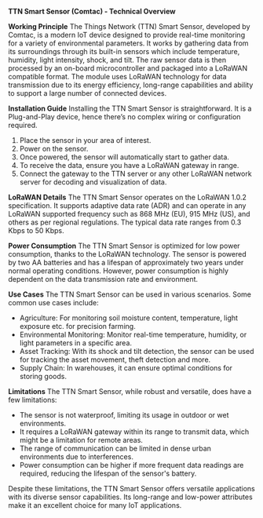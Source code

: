 **TTN Smart Sensor (Comtac) - Technical Overview**

**Working Principle**
The Things Network (TTN) Smart Sensor, developed by Comtac, is a modern IoT device designed to provide real-time monitoring for a variety of environmental parameters. It works by gathering data from its surroundings through its built-in sensors which include temperature, humidity, light intensity, shock, and tilt. The raw sensor data is then processed by an on-board microcontroller and packaged into a LoRaWAN compatible format. The module uses LoRaWAN technology for data transmission due to its energy efficiency, long-range capabilities and ability to support a large number of connected devices.

**Installation Guide**
Installing the TTN Smart Sensor is straightforward. It is a Plug-and-Play device, hence there’s no complex wiring or configuration required.

1. Place the sensor in your area of interest.
2. Power on the sensor.
3. Once powered, the sensor will automatically start to gather data.
4. To receive the data, ensure you have a LoRaWAN gateway in range.
5. Connect the gateway to the TTN server or any other LoRaWAN network server for decoding and visualization of data.

**LoRaWAN Details**
The TTN Smart Sensor operates on the LoRaWAN 1.0.2 specification. It supports adaptive data rate (ADR) and can operate in any LoRaWAN supported frequency such as 868 MHz (EU), 915 MHz (US), and others as per regional regulations. The typical data rate ranges from 0.3 Kbps to 50 Kbps.

**Power Consumption**
The TTN Smart Sensor is optimized for low power consumption, thanks to the LoRaWAN technology. The sensor is powered by two AA batteries and has a lifespan of approximately two years under normal operating conditions. However, power consumption is highly dependent on the data transmission rate and environment.

**Use Cases**
The TTN Smart Sensor can be used in various scenarios. Some common use cases include:

- Agriculture: For monitoring soil moisture content, temperature, light exposure etc. for precision farming.
- Environmental Monitoring: Monitor real-time temperature, humidity, or light parameters in a specific area.
- Asset Tracking: With its shock and tilt detection, the sensor can be used for tracking the asset movement, theft detection and more.
- Supply Chain: In warehouses, it can ensure optimal conditions for storing goods.

**Limitations**
The TTN Smart Sensor, while robust and versatile, does have a few limitations:

- The sensor is not waterproof, limiting its usage in outdoor or wet environments.
- It requires a LoRaWAN gateway within its range to transmit data, which might be a limitation for remote areas.
- The range of communication can be limited in dense urban environments due to interferences.
- Power consumption can be higher if more frequent data readings are required, reducing the lifespan of the sensor's battery.
  
Despite these limitations, the TTN Smart Sensor offers versatile applications with its diverse sensor capabilities. Its long-range and low-power attributes make it an excellent choice for many IoT applications.